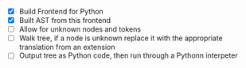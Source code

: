 - [x]  Build Frontend for Python
- [x] Built AST from this frontend
- [ ] Allow for unknown nodes and tokens
- [ ] Walk tree, if a node is unknown replace it with the appropriate translation from an extension
- [ ] Output tree as Python code, then run through a Pythonn interpeter